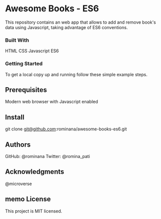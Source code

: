 # Awesome Books - ES6

This repository contains an web app that allows to add and remove book's data using Javascript, taking advantage of ES6 conventions.

### Built With
HTML
CSS
Javascript ES6

### Getting Started
To get a local copy up and running follow these simple example steps.

## Prerequisites
Modern web browser with Javascript enabled

## Install
git clone git@github.com:rominana/awesome-books-es6.git

## Authors
GitHub: @rominana
Twitter: @romina_pati

## Acknowledgments
@microverse

## memo License
This project is MIT licensed.
